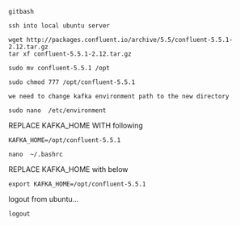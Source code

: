```
gitbash 

ssh into local ubuntu server
```

```
wget http://packages.confluent.io/archive/5.5/confluent-5.5.1-2.12.tar.gz
tar xf confluent-5.5.1-2.12.tar.gz
```


```
sudo mv confluent-5.5.1 /opt

sudo chmod 777 /opt/confluent-5.5.1
```

 

```
we need to change kafka environment path to the new directory
```

```
sudo nano  /etc/environment
```

REPLACE KAFKA_HOME WITH following

```
KAFKA_HOME=/opt/confluent-5.5.1
```

```
nano  ~/.bashrc
```
REPLACE KAFKA_HOME with below

```
export KAFKA_HOME=/opt/confluent-5.5.1
```



logout from ubuntu...

```
logout
```



